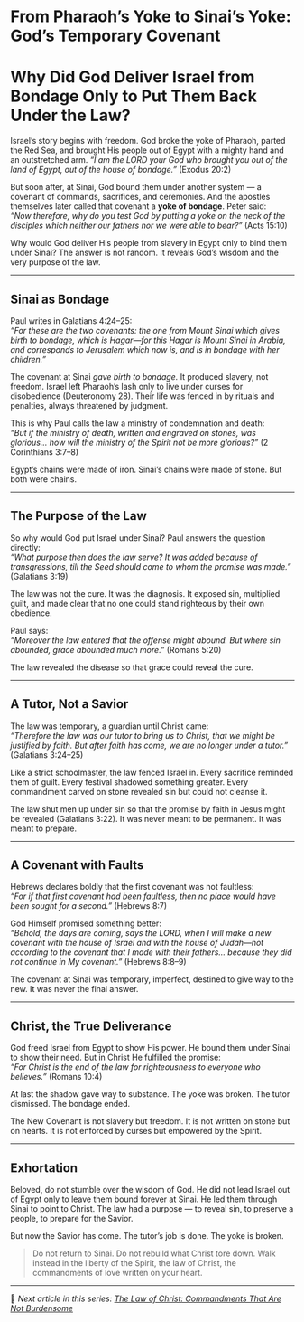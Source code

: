 # From Pharaoh’s Yoke to Sinai’s Yoke: God’s Temporary Covenant

# Why Did God Deliver Israel from Bondage Only to Put Them Back Under the Law?

Israel’s story begins with freedom. God broke the yoke of Pharaoh, parted the Red Sea, and brought His people out of Egypt with a mighty hand and an outstretched arm. *“I am the LORD your God who brought you out of the land of Egypt, out of the house of bondage.”* (Exodus 20:2)

But soon after, at Sinai, God bound them under another system — a covenant of commands, sacrifices, and ceremonies. And the apostles themselves later called that covenant a **yoke of bondage**. Peter said:  
*“Now therefore, why do you test God by putting a yoke on the neck of the disciples which neither our fathers nor we were able to bear?”* (Acts 15:10)

Why would God deliver His people from slavery in Egypt only to bind them under Sinai? The answer is not random. It reveals God’s wisdom and the very purpose of the law.

---

## Sinai as Bondage

Paul writes in Galatians 4:24–25:  
*“For these are the two covenants: the one from Mount Sinai which gives birth to bondage, which is Hagar—for this Hagar is Mount Sinai in Arabia, and corresponds to Jerusalem which now is, and is in bondage with her children.”*

The covenant at Sinai *gave birth to bondage.* It produced slavery, not freedom. Israel left Pharaoh’s lash only to live under curses for disobedience (Deuteronomy 28). Their life was fenced in by rituals and penalties, always threatened by judgment.  

This is why Paul calls the law a ministry of condemnation and death:  
*“But if the ministry of death, written and engraved on stones, was glorious… how will the ministry of the Spirit not be more glorious?”* (2 Corinthians 3:7–8)

Egypt’s chains were made of iron. Sinai’s chains were made of stone. But both were chains.

---

## The Purpose of the Law

So why would God put Israel under Sinai? Paul answers the question directly:  
*“What purpose then does the law serve? It was added because of transgressions, till the Seed should come to whom the promise was made.”* (Galatians 3:19)

The law was not the cure. It was the diagnosis. It exposed sin, multiplied guilt, and made clear that no one could stand righteous by their own obedience.

Paul says:  
*“Moreover the law entered that the offense might abound. But where sin abounded, grace abounded much more.”* (Romans 5:20)

The law revealed the disease so that grace could reveal the cure.

---

## A Tutor, Not a Savior

The law was temporary, a guardian until Christ came:  
*“Therefore the law was our tutor to bring us to Christ, that we might be justified by faith. But after faith has come, we are no longer under a tutor.”* (Galatians 3:24–25)

Like a strict schoolmaster, the law fenced Israel in. Every sacrifice reminded them of guilt. Every festival shadowed something greater. Every commandment carved on stone revealed sin but could not cleanse it.  

The law shut men up under sin so that the promise by faith in Jesus might be revealed (Galatians 3:22). It was never meant to be permanent. It was meant to prepare.

---

## A Covenant with Faults

Hebrews declares boldly that the first covenant was not faultless:  
*“For if that first covenant had been faultless, then no place would have been sought for a second.”* (Hebrews 8:7)

God Himself promised something better:  
*“Behold, the days are coming, says the LORD, when I will make a new covenant with the house of Israel and with the house of Judah—not according to the covenant that I made with their fathers… because they did not continue in My covenant.”* (Hebrews 8:8–9)

The covenant at Sinai was temporary, imperfect, destined to give way to the new. It was never the final answer.

---

## Christ, the True Deliverance

God freed Israel from Egypt to show His power. He bound them under Sinai to show their need. But in Christ He fulfilled the promise:  
*“For Christ is the end of the law for righteousness to everyone who believes.”* (Romans 10:4)

At last the shadow gave way to substance. The yoke was broken. The tutor dismissed. The bondage ended.  

The New Covenant is not slavery but freedom. It is not written on stone but on hearts. It is not enforced by curses but empowered by the Spirit.  

---

## Exhortation

Beloved, do not stumble over the wisdom of God. He did not lead Israel out of Egypt only to leave them bound forever at Sinai. He led them through Sinai to point to Christ. The law had a purpose — to reveal sin, to preserve a people, to prepare for the Savior.  

But now the Savior has come. The tutor’s job is done. The yoke is broken.  

> Do not return to Sinai. Do not rebuild what Christ tore down. Walk instead in the liberty of the Spirit, the law of Christ, the commandments of love written on your heart.  

---

📌 *Next article in this series: [The Law of Christ: Commandments That Are Not Burdensome](#)*
